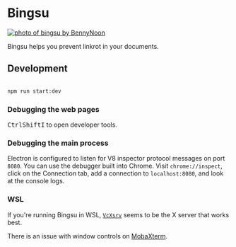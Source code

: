 # Bingsu

[![photo of bingsu by BennyNoon](./src/assets/img/bingsu-photo.jpg)](https://pixabay.com/photos/bingsu-menu-mango-3868700/)

Bingsu helps you prevent linkrot in your documents.

## Development

```bash

npm run start:dev

```

### Debugging the web pages

<kbd>Ctrl</kbd><kbd>Shift</kbd><kbd>I</kbd> to open developer tools.

### Debugging the main process

Electron is configured to listen for V8 inspector protocol messages on port `8080`. You can use the debugger built into Chrome. Visit `chrome://inspect`, click on the Connection tab, add a connection to `localhost:8080`, and look at the console logs.

### WSL

If you're running Bingsu in WSL, [`VcXsrv`](https://github.com/ArcticaProject/vcxsrv) seems to be the X server that works best.

There is an issue with window controls on [MobaXterm](https://mobaxterm.mobatek.net/).
